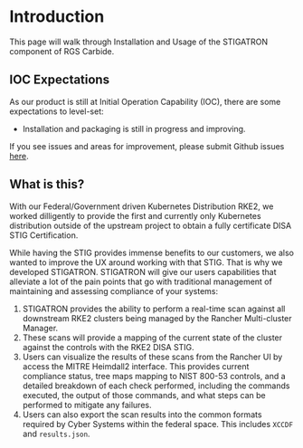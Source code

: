 # Introduction

This page will walk through Installation and Usage of the STIGATRON component of RGS Carbide.

## IOC Expectations
As our product is still at Initial Operation Capability (IOC), there are some expectations to level-set:

* Installation and packaging is still in progress and improving.

If you see issues and areas for improvement, please submit Github issues [here](https://github.com/rancherfederal/ssf-feedback/issues/).

## What is this?
With our Federal/Government driven Kubernetes Distribution RKE2, we worked dilligently to provide the first and currently only Kubernetes distribution outside of the upstream project to obtain a fully certificate DISA STIG Certification.

While having the STIG provides immense benefits to our customers, we also wanted to improve the UX around working with that STIG. That is why we developed STIGATRON. STIGATRON will give our users capabilities that alleviate a lot of the pain points that go with traditional management of maintaining and assessing compliance of your systems:

1. STIGATRON provides the ability to perform a real-time scan against all downstream RKE2 clusters being managed by the Rancher Multi-cluster Manager.
2. These scans will provide a mapping of the current state of the cluster against the controls with the RKE2 DISA STIG.
3. Users can visualize the results of these scans from the Rancher UI by access the MITRE Heimdall2 interface. This provides current compliance status, tree maps mapping to NIST 800-53 controls, and a detailed breakdown of each check performed, including the commands executed, the output of those commands, and what steps can be performed to mitigate any failures.
4. Users can also export the scan results into the common formats required by Cyber Systems within the federal space. This includes `XCCDF` and `results.json`.
